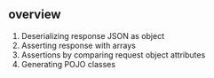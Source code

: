 ## overview

1. Deserializing response JSON as object
2. Asserting response with arrays
3. Assertions by comparing request object attributes
4. Generating POJO classes
